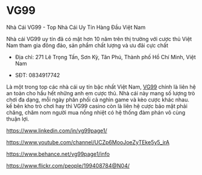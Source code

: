 # VG99

Nhà Cái VG99 - Top Nhà Cái Uy Tín Hàng Đầu Việt Nam

Nhà cái VG99 uy tín đã có mặt hơn 10 năm trên thị trường với cược thủ Việt Nam tham gia đông đảo, sản phẩm chất lượng và ưu đãi cực chất

- Địa chỉ: 271 Lê Trọng Tấn, Sơn Kỳ, Tân Phú, Thành phố Hồ Chí Minh, Việt Nam

- SĐT: 0834917742

Là một trong top các nhà cái uy tín bậc nhất Việt Nam, [VG99](https://vg99.page/) chính là liên hệ an toàn cho hầu hết những anh em cược thủ. Nhà cái này mang số lượng trò chơi đa dạng, mỗi ngày phân phối cả nghìn game và kèo cược khác nhau. kế bên kho trò chơi hay thì VG99 casino còn là liên hệ cược bảo mật phải chăng, chăm nom người mua nồng nhiệt có hệ thống đàm phán vô cùng thuận lợi.

https://www.linkedin.com/in/vg99page1/

https://www.youtube.com/channel/UCZp6MooJoeZyTEke5y5_irA

https://www.behance.net/vg99page1/info

https://www.flickr.com/people/199408784@N04/
